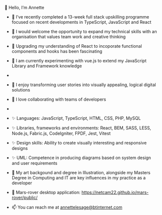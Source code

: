 👋 Hello, I’m Annette
 
- 💞️  I’ve recently completed a 13-week full stack upskilling programme focused on recent developments in TypeScript, JavaScript and React
- 💞️ I would welcome the opportunity to expand my technical skills with an organisation that values team work and creative thinking
   
- 👀 Upgrading my understanding of React to incoporate functional components and hooks has been fascinating
- 👀 I am currently experimenting with vue.js to extend my JavaScript Library and Framework knowledge
- 
- 🌱 I enjoy transforming user stories into visually appealing, logical digital solutions
- 🌱 I love collaborating with teams of developers
- 
- ✨ Languages: JavaScript, TypeScript,  HTML, CSS, PHP, MySQL
- ✨ Libraries, frameworks and environments:  React, BEM, SASS, LESS, Node.js, Fabric.js, CodeIgniter, FPDF, Jest, Vitest
- ✨ Design skills: Ability to create visually interesting and responsive designs
- ✨ UML: Competence in producing diagrams based on system design and user requirements

-  👋 My art backgound and degree in Illustration, alongside my Masters Degree in Computing and IT are key influences in my practice as a developer
 
- 🚀 Mars-rover desktop application:
https://netcam22.github.io/mars-rover/public/

- 📫 You can reach me at annettelesage@btinternet.com

<!---
netcam22/netcam22 is a ✨ special ✨ repository because its `README.md` (this file) appears on your GitHub profile.
You can click the Preview link to take a look at your changes.
--->
